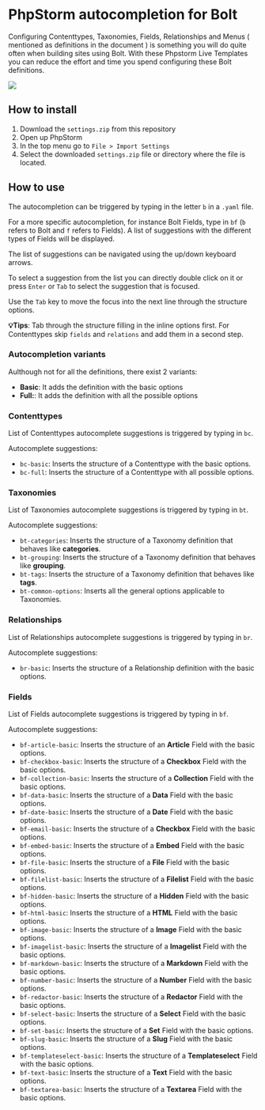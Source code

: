 # PhpStorm autocompletion for Bolt

Configuring Contenttypes, Taxonomies, Fields, Relationships and Menus ( mentioned as definitions in 
the document ) is something you will do quite often when building sites using Bolt. With these 
Phpstorm Live Templates you can reduce the effort and time you spend configuring these Bolt definitions.

![](http://g.recordit.co/6E7dQh0os8.gif)

## How to install
1) Download the `settings.zip` from this repository
2) Open up PhpStorm
3) In the top menu go to `File > Import Settings`
4) Select the downloaded `settings.zip` file or directory where the file is located.

## How to use 
The autocompletion can be triggered by typing in the letter `b` in a `.yaml` file.

For a more specific autocompletion, for instance Bolt Fields, type in `bf` (`b` refers to Bolt and `f` 
refers to Fields). A list of suggestions with the different types of Fields will be displayed.

The list of suggestions can be navigated using the up/down keyboard arrows.

To select a suggestion from the list you can directly double click on it or press `Enter` or `Tab` to
select the suggestion that is focused.

Use the `Tab` key to move the focus into the next line through the structure options. 

**💡Tips**: Tab through the structure filling in the inline options first. For Contenttypes skip `fields`
and `relations` and add them in a second step. 

### Autocompletion variants
Aulthough not for all the definitions, there exist 2 variants:
* **Basic**: It adds the definition with the basic options 
* **Full:**: It adds the definition with all the possible options

### Contenttypes
List of Contenttypes autocomplete suggestions is triggered by typing in `bc`.

Autocomplete suggestions:
* `bc-basic`: Inserts the structure of a Contenttype with the basic options.
* `bc-full`: Inserts the structure of a Contenttype with all possible options.
 
### Taxonomies
List of Taxonomies autocomplete suggestions is triggered by typing in `bt`.

Autocomplete suggestions:
* `bt-categories`: Inserts the structure of a Taxonomy definition that behaves like **categories**.
* `bt-grouping`: Inserts the structure of a Taxonomy definition that behaves like **grouping**.
* `bt-tags`: Inserts the structure of a Taxonomy definition that behaves like **tags**.
* `bt-common-options`: Inserts all the general options applicable to Taxonomies. 

### Relationships
List of Relationships autocomplete suggestions is triggered by typing in `br`.

Autocomplete suggestions:
* `br-basic`: Inserts the structure of a Relationship definition with the basic options.

### Fields
List of Fields autocomplete suggestions is triggered by typing in `bf`.

Autocomplete suggestions:
* `bf-article-basic`: Inserts the structure of an **Article** Field with the basic options.
* `bf-checkbox-basic`: Inserts the structure of a **Checkbox** Field with the basic options.
* `bf-collection-basic`: Inserts the structure of a **Collection** Field with the basic options.
* `bf-data-basic`: Inserts the structure of a **Data** Field with the basic options.
* `bf-date-basic`: Inserts the structure of a **Date** Field with the basic options.
* `bf-email-basic`: Inserts the structure of a **Checkbox** Field with the basic options.
* `bf-embed-basic`: Inserts the structure of a **Embed** Field with the basic options.
* `bf-file-basic`: Inserts the structure of a **File** Field with the basic options.
* `bf-filelist-basic`: Inserts the structure of a **Filelist** Field with the basic options.
* `bf-hidden-basic`: Inserts the structure of a **Hidden** Field with the basic options.
* `bf-html-basic`: Inserts the structure of a **HTML** Field with the basic options.
* `bf-image-basic`: Inserts the structure of a **Image** Field with the basic options.
* `bf-imagelist-basic`: Inserts the structure of a **Imagelist** Field with the basic options.
* `bf-markdown-basic`: Inserts the structure of a **Markdown** Field with the basic options.
* `bf-number-basic`: Inserts the structure of a **Number** Field with the basic options.
* `bf-redactor-basic`: Inserts the structure of a **Redactor** Field with the basic options.
* `bf-select-basic`: Inserts the structure of a **Select** Field with the basic options.
* `bf-set-basic`: Inserts the structure of a **Set** Field with the basic options.
* `bf-slug-basic`: Inserts the structure of a **Slug** Field with the basic options.
* `bf-templateselect-basic`: Inserts the structure of a **Templateselect** Field with the basic options.
* `bf-text-basic`: Inserts the structure of a **Text** Field with the basic options.
* `bf-textarea-basic`: Inserts the structure of a **Textarea** Field with the basic options.

